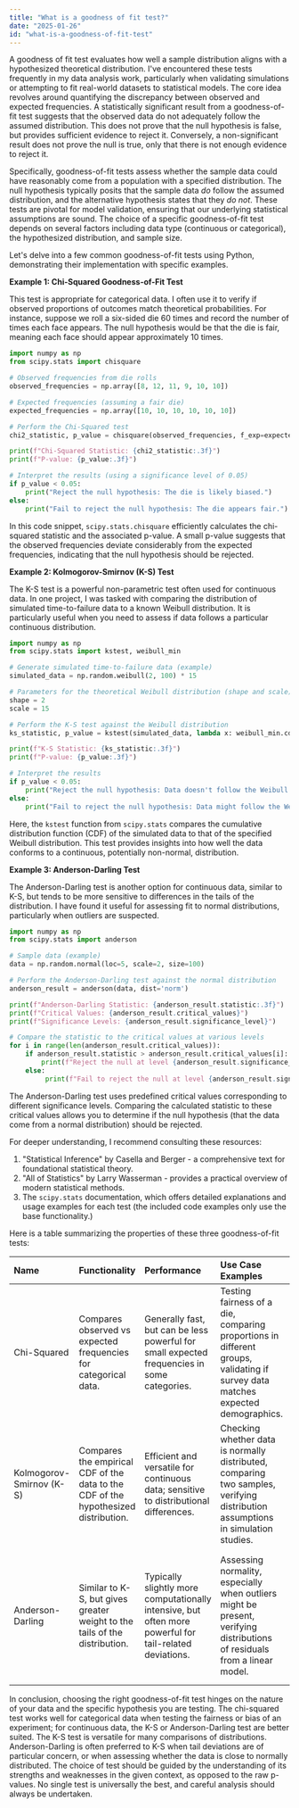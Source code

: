 ```yaml
---
title: "What is a goodness of fit test?"
date: "2025-01-26"
id: "what-is-a-goodness-of-fit-test"
---
```


A goodness of fit test evaluates how well a sample distribution aligns with a hypothesized theoretical distribution. I've encountered these tests frequently in my data analysis work, particularly when validating simulations or attempting to fit real-world datasets to statistical models. The core idea revolves around quantifying the discrepancy between observed and expected frequencies. A statistically significant result from a goodness-of-fit test suggests that the observed data do not adequately follow the assumed distribution. This does not prove that the null hypothesis is false, but provides sufficient evidence to reject it. Conversely, a non-significant result does not prove the null is true, only that there is not enough evidence to reject it.

Specifically, goodness-of-fit tests assess whether the sample data could have reasonably come from a population with a specified distribution. The null hypothesis typically posits that the sample data *do* follow the assumed distribution, and the alternative hypothesis states that they *do not*. These tests are pivotal for model validation, ensuring that our underlying statistical assumptions are sound. The choice of a specific goodness-of-fit test depends on several factors including data type (continuous or categorical), the hypothesized distribution, and sample size.

Let's delve into a few common goodness-of-fit tests using Python, demonstrating their implementation with specific examples.

**Example 1: Chi-Squared Goodness-of-Fit Test**

This test is appropriate for categorical data. I often use it to verify if observed proportions of outcomes match theoretical probabilities. For instance, suppose we roll a six-sided die 60 times and record the number of times each face appears. The null hypothesis would be that the die is fair, meaning each face should appear approximately 10 times.

```python
import numpy as np
from scipy.stats import chisquare

# Observed frequencies from die rolls
observed_frequencies = np.array([8, 12, 11, 9, 10, 10])

# Expected frequencies (assuming a fair die)
expected_frequencies = np.array([10, 10, 10, 10, 10, 10])

# Perform the Chi-Squared test
chi2_statistic, p_value = chisquare(observed_frequencies, f_exp=expected_frequencies)

print(f"Chi-Squared Statistic: {chi2_statistic:.3f}")
print(f"P-value: {p_value:.3f}")

# Interpret the results (using a significance level of 0.05)
if p_value < 0.05:
    print("Reject the null hypothesis: The die is likely biased.")
else:
    print("Fail to reject the null hypothesis: The die appears fair.")
```

In this code snippet, `scipy.stats.chisquare` efficiently calculates the chi-squared statistic and the associated p-value. A small p-value suggests that the observed frequencies deviate considerably from the expected frequencies, indicating that the null hypothesis should be rejected.

**Example 2: Kolmogorov-Smirnov (K-S) Test**

The K-S test is a powerful non-parametric test often used for continuous data. In one project, I was tasked with comparing the distribution of simulated time-to-failure data to a known Weibull distribution. It is particularly useful when you need to assess if data follows a particular continuous distribution.

```python
import numpy as np
from scipy.stats import kstest, weibull_min

# Generate simulated time-to-failure data (example)
simulated_data = np.random.weibull(2, 100) * 15

# Parameters for the theoretical Weibull distribution (shape and scale)
shape = 2
scale = 15

# Perform the K-S test against the Weibull distribution
ks_statistic, p_value = kstest(simulated_data, lambda x: weibull_min.cdf(x, shape, scale=scale))

print(f"K-S Statistic: {ks_statistic:.3f}")
print(f"P-value: {p_value:.3f}")

# Interpret the results
if p_value < 0.05:
    print("Reject the null hypothesis: Data doesn't follow the Weibull distribution.")
else:
    print("Fail to reject the null hypothesis: Data might follow the Weibull distribution.")
```

Here, the `kstest` function from `scipy.stats` compares the cumulative distribution function (CDF) of the simulated data to that of the specified Weibull distribution. This test provides insights into how well the data conforms to a continuous, potentially non-normal, distribution.

**Example 3: Anderson-Darling Test**

The Anderson-Darling test is another option for continuous data, similar to K-S, but tends to be more sensitive to differences in the tails of the distribution. I have found it useful for assessing fit to normal distributions, particularly when outliers are suspected.

```python
import numpy as np
from scipy.stats import anderson

# Sample data (example)
data = np.random.normal(loc=5, scale=2, size=100)

# Perform the Anderson-Darling test against the normal distribution
anderson_result = anderson(data, dist='norm')

print(f"Anderson-Darling Statistic: {anderson_result.statistic:.3f}")
print(f"Critical Values: {anderson_result.critical_values}")
print(f"Significance Levels: {anderson_result.significance_level}")

# Compare the statistic to the critical values at various levels
for i in range(len(anderson_result.critical_values)):
    if anderson_result.statistic > anderson_result.critical_values[i]:
        print(f"Reject the null at level {anderson_result.significance_level[i]} %")
    else:
         print(f"Fail to reject the null at level {anderson_result.significance_level[i]} %")

```

The Anderson-Darling test uses predefined critical values corresponding to different significance levels. Comparing the calculated statistic to these critical values allows you to determine if the null hypothesis (that the data come from a normal distribution) should be rejected.

For deeper understanding, I recommend consulting these resources:
1.  "Statistical Inference" by Casella and Berger - a comprehensive text for foundational statistical theory.
2.  "All of Statistics" by Larry Wasserman - provides a practical overview of modern statistical methods.
3.  The `scipy.stats` documentation, which offers detailed explanations and usage examples for each test (the included code examples only use the base functionality.)

Here is a table summarizing the properties of these three goodness-of-fit tests:

| Name                    | Functionality                                                                  | Performance                                                                                                    | Use Case Examples                                                                                                               | Trade-offs                                                                                             |
| :---------------------- | :----------------------------------------------------------------------------- | :------------------------------------------------------------------------------------------------------------- | :----------------------------------------------------------------------------------------------------------------------------- | :--------------------------------------------------------------------------------------------------- |
| Chi-Squared             | Compares observed vs expected frequencies for categorical data.                  | Generally fast, but can be less powerful for small expected frequencies in some categories.                        | Testing fairness of a die, comparing proportions in different groups, validating if survey data matches expected demographics.     | Can be inaccurate with very low expected frequencies, sensitive to the choice of bins for continuous data if discretized.   |
| Kolmogorov-Smirnov (K-S)  | Compares the empirical CDF of the data to the CDF of the hypothesized distribution. | Efficient and versatile for continuous data; sensitive to distributional differences.                         | Checking whether data is normally distributed, comparing two samples, verifying distribution assumptions in simulation studies.    | More sensitive to deviations near the center of the distribution, can struggle with very heavy tailed distributions. |
| Anderson-Darling       | Similar to K-S, but gives greater weight to the tails of the distribution.        | Typically slightly more computationally intensive, but often more powerful for tail-related deviations.          | Assessing normality, especially when outliers might be present, verifying distributions of residuals from a linear model.        | Relies more on pre-specified distribution assumptions, can over emphasize tail deviations leading to false positives.    |

In conclusion, choosing the right goodness-of-fit test hinges on the nature of your data and the specific hypothesis you are testing. The chi-squared test works well for categorical data when testing the fairness or bias of an experiment; for continuous data, the K-S or Anderson-Darling test are better suited. The K-S test is versatile for many comparisons of distributions. Anderson-Darling is often preferred to K-S when tail deviations are of particular concern, or when assessing whether the data is close to normally distributed. The choice of test should be guided by the understanding of its strengths and weaknesses in the given context, as opposed to the raw p-values. No single test is universally the best, and careful analysis should always be undertaken.

